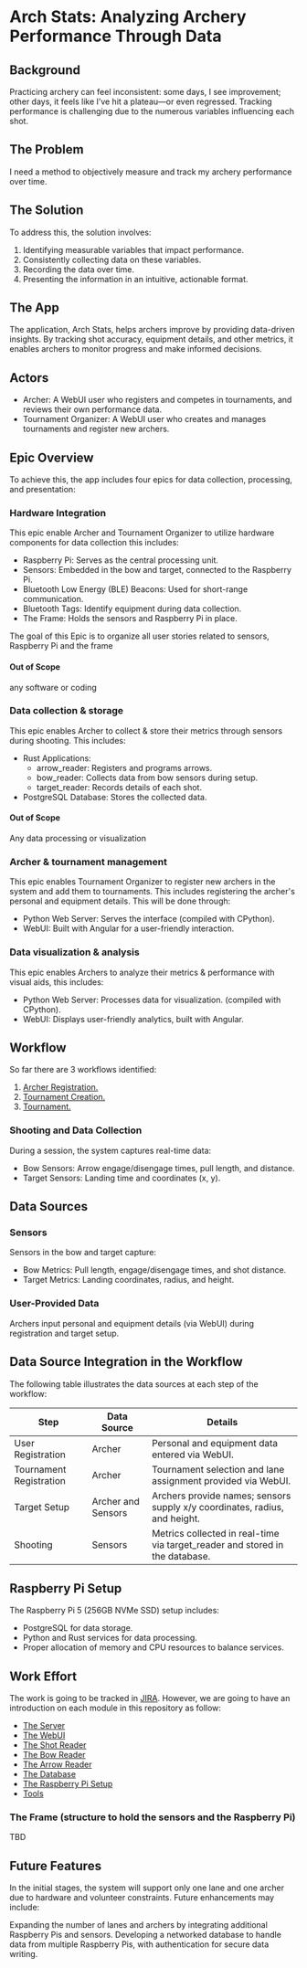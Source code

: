 # Arch Stats: Analyzing Archery Performance Through Data

## Background

Practicing archery can feel inconsistent: some days, I see improvement; other days, it feels like I’ve hit a plateau—or even regressed. Tracking performance is challenging due to the numerous variables influencing each shot.

## The Problem

I need a method to objectively measure and track my archery performance over time.

## The Solution

To address this, the solution involves:

1. Identifying measurable variables that impact performance.
2. Consistently collecting data on these variables.
3. Recording the data over time.
4. Presenting the information in an intuitive, actionable format.

## The App

The application, Arch Stats, helps archers improve by providing data-driven insights. By tracking shot accuracy, equipment details, and other metrics, it enables archers to monitor progress and make informed decisions.

## Actors

* Archer: A WebUI user who registers and competes in tournaments, and reviews their own performance data.
* Tournament Organizer: A WebUI user who creates and manages tournaments and register new archers.

## Epic Overview

To achieve this, the app includes four epics for data collection, processing, and presentation:

### Hardware Integration

This epic enable Archer and Tournament Organizer to utilize hardware components for data collection this includes:

* Raspberry Pi: Serves as the central processing unit.
* Sensors: Embedded in the bow and target, connected to the Raspberry Pi.
* Bluetooth Low Energy (BLE) Beacons: Used for short-range communication.
* Bluetooth Tags: Identify equipment during data collection.
* The Frame: Holds the sensors and Raspberry Pi in place.

The goal of this Epic is to organize all user stories related to sensors, Raspberry Pi and the frame

#### Out of Scope

any software or coding

### Data collection & storage

This epic enables Archer to collect & store their metrics through sensors during shooting. This includes:

* Rust Applications:
  * arrow_reader: Registers and programs arrows.
  * bow_reader: Collects data from bow sensors during setup.
  * target_reader: Records details of each shot.
* PostgreSQL Database: Stores the collected data.

#### Out of Scope

Any data processing or visualization

### Archer & tournament management

This epic enables Tournament Organizer to register new archers in the system and add them to tournaments. This includes registering the archer's personal and equipment details. This will be done through:

* Python Web Server: Serves the interface (compiled with CPython).
* WebUI: Built with Angular for a user-friendly interaction.

### Data visualization & analysis

This epic enables Archers to analyze their metrics & performance with visual aids, this includes:

* Python Web Server: Processes data for visualization. (compiled with CPython).
* WebUI: Displays user-friendly analytics, built with Angular.

## Workflow

So far there are 3 workflows identified:

1. [Archer Registration.](./docs/archer_registration.png)
2. [Tournament Creation.](./docs/tournament_creation.png)
3. [Tournament.](./docs/tournament_flow.png)

### Shooting and Data Collection

During a session, the system captures real-time data:

* Bow Sensors: Arrow engage/disengage times, pull length, and distance.
* Target Sensors: Landing time and coordinates (x, y).

## Data Sources

### Sensors

Sensors in the bow and target capture:

* Bow Metrics: Pull length, engage/disengage times, and shot distance.
* Target Metrics: Landing coordinates, radius, and height.

### User-Provided Data

Archers input personal and equipment details (via WebUI) during registration and target setup.

## Data Source Integration in the Workflow

The following table illustrates the data sources at each step of the workflow:

| Step                    | Data Source        | Details                                        |
| ----------------------- | -------------------| -----------------------------------------------|
| User Registration       | Archer             | Personal and equipment data entered via WebUI. |
| Tournament Registration | Archer             | Tournament selection and lane assignment provided via WebUI. |
| Target Setup            | Archer and Sensors | Archers provide names; sensors supply x/y coordinates, radius, and height. |
| Shooting                | Sensors            | Metrics collected in real-time via target_reader and stored in the database. |

## Raspberry Pi Setup

The Raspberry Pi 5 (256GB NVMe SSD) setup includes:

* PostgreSQL for data storage.
* Python and Rust services for data processing.
* Proper allocation of memory and CPU resources to balance services.

## Work Effort

The work is going to be tracked in [JIRA](https://jpmolinamatute.atlassian.net). However, we are going to have an introduction on each module in this repository as follow:

* [The Server](./server/README.md)
* [The WebUI](./webui/README.md)
* [The Shot Reader](./target_reader/README.md)
* [The Bow Reader](./bow_reader/README.md)
* [The Arrow Reader](./arrow_reader/README.md)
* [The Database](./docker/README.md)
* [The Raspberry Pi Setup](./os/README.md)
* [Tools](./scripts/README.md)

### The Frame (structure to hold the sensors and the Raspberry Pi)

TBD

## Future Features

<!--
@TODO: Under "Future Features," add more emphasis on the scalability strategy and potential roadmap for adding new technologies or integrations.
-->

In the initial stages, the system will support only one lane and one archer due to hardware and volunteer constraints. Future enhancements may include:

Expanding the number of lanes and archers by integrating additional Raspberry Pis and sensors.
Developing a networked database to handle data from multiple Raspberry Pis, with authentication for secure data writing.
